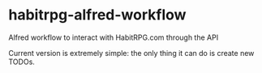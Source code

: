 habitrpg-alfred-workflow
========================

Alfred workflow to interact with HabitRPG.com through the API

Current version is extremely simple: the only thing it can do is create new TODOs.
